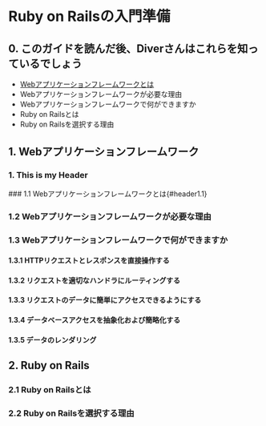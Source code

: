 # Ruby on Railsの入門準備

## 0. このガイドを読んだ後、Diverさんはこれらを知っているでしょう

- [Webアプリケーションフレームワークとは](#header1.1)
- Webアプリケーションフレームワークが必要な理由
- Webアプリケーションフレームワークで何ができますか
- Ruby on Railsとは
- Ruby on Railsを選択する理由


## 1. Webアプリケーションフレームワーク

<h3 id="header1.1">1. This is my Header</h3>
### 1.1 Webアプリケーションフレームワークとは{#header1.1}

### 1.2 Webアプリケーションフレームワークが必要な理由

### 1.3 Webアプリケーションフレームワークで何ができますか
#### 1.3.1 HTTPリクエストとレスポンスを直接操作する
#### 1.3.2 リクエストを適切なハンドラにルーティングする
#### 1.3.3 リクエストのデータに簡単にアクセスできるようにする
#### 1.3.4 データベースアクセスを抽象化および簡略化する
#### 1.3.5 データのレンダリング


## 2. Ruby on Rails 

### 2.1 Ruby on Railsとは 

### 2.2 Ruby on Railsを選択する理由
